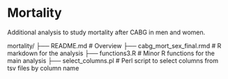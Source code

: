 # Mortality

Additional analysis to study mortality after CABG in men and women.  

mortality/
├── README.md                 # Overview
├── cabg_mort_sex_final.rmd   # R markdown for the analysis
├── functions3.R              # Minor R functions for the main analysis
├── select_columns.pl         # Perl script to select columns from tsv files by column name
